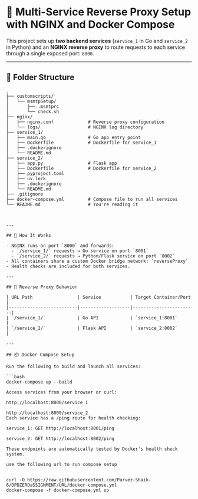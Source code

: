 # 🧭 Multi-Service Reverse Proxy Setup with NGINX and Docker Compose

This project sets up **two backend services** (`service_1` in Go and `service_2` in Python) and an **NGINX reverse proxy** to route requests to each service through a single exposed port: `8000`.

---

## 📁 Folder Structure

```text
.
├── customscripts/
│   └── msmtpSetup/
│       ├── .msmtprc
│       └── check.sh
├── nginx/
│   ├── nginx.conf             # Reverse proxy configuration
│   └── logs/                  # NGINX log directory
├── service_1/
│   ├── main.go                # Go app entry point
│   ├── Dockerfile             # Dockerfile for service_1
│   ├── .dockerignore
│   └── README.md
├── service_2/
│   ├── app.py                 # Flask app
│   ├── Dockerfile             # Dockerfile for service_2
│   ├── pyproject.toml
│   ├── uv.lock
│   ├── .dockerignore
│   └── README.md
├── .gitignore
├── docker-compose.yml         # Compose file to run all services
└── README.md                  # You're reading it



---

## 🚀 How It Works

- NGINX runs on port `8000` and forwards:
  - `/service_1/` requests → Go service on port `8001`
  - `/service_2/` requests → Python/Flask service on port `8002`
- All containers share a custom Docker bridge network: `reverseProxy`
- Health checks are included for both services.

---

## 🔁 Reverse Proxy Behavior

| URL Path                 | Service           | Target Container/Port |
|--------------------------|-------------------|------------------------|
| `/service_1/`            | Go API            | `service_1:8001`       |
| `/service_2/`            | Flask API         | `service_2:8002`       |

---

## 📦 Docker Compose Setup

Run the following to build and launch all services:

```bash
docker-compose up --build

Access services from your browser or curl:

http://localhost:8000/service_1

http://localhost:8000/service_2
Each service has a /ping route for health checking:

service_1: GET http://localhost:8001/ping

service_2: GET http://localhost:8002/ping

These endpoints are automatically tested by Docker's health check system.

use the following url to run compose setup


curl -O https://raw.githubusercontent.com/Parvez-Shaik-6/DPDZEROaSSIGNMENT/URL/docker-compose.yml
docker-compose -f docker-compose.yml up





